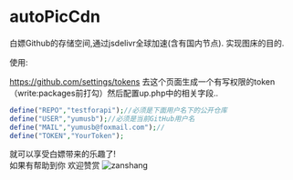 # autoPicCdn 

白嫖Github的存储空间,通过jsdelivr全球加速(含有国内节点). 实现图床的目的.

使用:

https://github.com/settings/tokens 去这个页面生成一个有写权限的token（write:packages前打勾）然后配置up.php中的相关字段..

``` php
define("REPO","testforapi");//必须是下面用户名下的公开仓库
define("USER","yumusb");//必须是当前GitHub用户名
define("MAIL","yumusb@foxmail.com");//
define("TOKEN","YourToken");
``` 

就可以享受白嫖带来的乐趣了!  
如果有帮助到你 欢迎赞赏 
![zanshang](https://ae01.alicdn.com/kf/H512c765e75bf4e01b91f1771ff69a8d2o.png) 